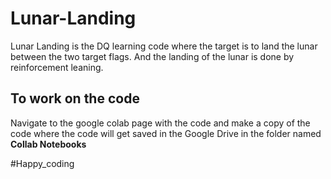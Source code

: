 # Lunar-Landing
Lunar Landing is the DQ learning code where the target is to land the lunar between the two target flags. And the landing of the lunar is done by reinforcement leaning.



## To work on the code

Navigate to the google colab page with the code and make a copy of the code where the code will get saved in the Google Drive in the folder named  <b>Collab Notebooks</b> 

#Happy_coding
